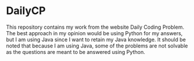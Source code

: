 # DailyCP
This repository contains my work from the website Daily Coding Problem. The best approach in my opinion would be using
Python for my answers, but I am using Java since I want to retain my Java knowledge. 
It should be noted that because I am using Java, some of the problems are not solvable as the questions are meant to be
answered using Python.
